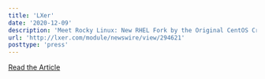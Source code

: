 ```yaml
---
title: 'LXer'
date: '2020-12-09'
description: 'Meet Rocky Linux: New RHEL Fork by the Original CentOS Creator'
url: 'http://lxer.com/module/newswire/view/294621'
posttype: 'press'
---
```


[Read the Article](http://lxer.com/module/newswire/view/294621)
